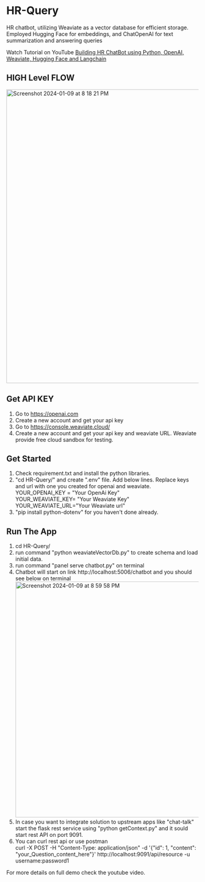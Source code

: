 # HR-Query
HR chatbot, utilizing Weaviate as a vector database for efficient storage. Employed Hugging Face for embeddings, and ChatOpenAI for text summarization and answering queries

 <p align="left">
    <p>
      Watch Tutorial on YouTube <a href="https://youtu.be/gkQq2AoGGLY" target="_blank">Building HR ChatBot using Python, OpenAI, Weaviate, Hugging Face and Langchain</a>
    </p>
    
  </p>

## HIGH Level FLOW

<img width="771" alt="Screenshot 2024-01-09 at 8 18 21 PM" src="https://github.com/gaganpreet-parmar/Chat-Speak/assets/156009742/58a388ef-a7e2-45cb-997b-49aa04257915">

## Get API KEY
1. Go to https://openai.com<br/>
2. Create a new account and get your api key<br/>
3. Go to https://console.weaviate.cloud/<br/>
4. Create a new account and get your api key and weaviate URL. Weaviate provide free cloud sandbox for testing.<br/>

## Get Started
1. Check requirement.txt and install the python libraries.
2. "cd HR-Query/" and create ".env" file. Add below lines. Replace keys and url with one you created for openai and weaviate.<br/>
   YOUR_OPENAI_KEY = "Your OpenAi Key"<br/>
   YOUR_WEAVIATE_KEY= "Your Weaviate Key"<br/>
   YOUR_WEAVIATE_URL="Your Weaviate url"<br/>
3. "pip install python-dotenv" for you haven't done already.

## Run The App
1. cd HR-Query/
2. run command "python weaviateVectorDb.py" to create schema and load initial data.
3. run command "panel serve chatbot.py" on terminal
4. Chatbot will start on link http://localhost:5006/chatbot and you should see below on terminal
   <img width="619" alt="Screenshot 2024-01-09 at 8 59 58 PM" src="https://github.com/gaganpreet-parmar/HR-Query/assets/156009742/fa42ba2c-73f9-46e5-8924-ac1e1c83f010">
5. In case you want to integrate solution to upstream apps like "chat-talk" start the flask rest service using "python getContext.py" and it sould start rest API on
   port 9091.
7. You can curl rest api or use postman<br/>
   curl -X POST -H "Content-Type: application/json" -d '{"id": 1, "content": "your_Question_content_here"}'
   http://localhost:9091/api/resource -u username:password1

For more details on full demo check the youtube video.





